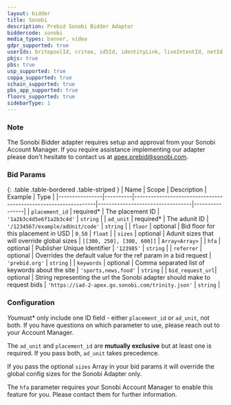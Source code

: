 ```yaml
---
layout: bidder
title: Sonobi
description: Prebid Sonobi Bidder Adaptor
biddercode: sonobi
media_types: banner, video
gdpr_supported: true
userIds: britepoolId, criteo, id5Id, identityLink, liveIntentId, netId, parrableId, pubCommonId, unifiedId, lotamePanoramaID
pbjs: true
pbs: true
usp_supported: true
coppa_supported: true
schain_supported: true
pbs_app_supported: true
floors_supported: true
sidebarType: 1
---
```


### Note

The Sonobi Bidder adapter requires setup and approval from your Sonobi Account Manager. If you require assistance
implementing our adapter please don't hesitate to contact us at <apex.prebid@sonobi.com>.

### Bid Params

{: .table .table-bordered .table-striped }
| Name           | Scope    | Description                                                    | Example                          | Type           |
|----------------|----------|----------------------------------------------------------------|----------------------------------|----------------|
| `placement_id` | required* | The placement ID                                               | `'1a2b3c4d5e6f1a2b3c4d'`         | `string`       |
| `ad_unit`      | required* | The adunit ID                                                  | `'/1234567/example/adUnit/code'` | `string`       |
| `floor`        | optional | Bid floor for this placement in USD                            | `0.50`                           | `float`        |
| `sizes`        | optional | Adunit sizes that will override global sizes                   | `[[300, 250], [300, 600]]`       | `Array<Array>` |
| `hfa`          | optional | Publisher Unique Identifier                                    | `'123985'`                       | `string`       |
| `referrer`     | optional | Overrides the default value for the ref param in a bid request | `'prebid.org'`                   | `string`       |
| `keywords`     | optional | Comma separated list of keywords about the site                | `'sports,news,food'`             | `string`       |
| `bid_request_url`| optional | String representing the url the Sonobi adapter should make to request bids | `'https://iad-2-apex.go.sonobi.com/trinity.json'`             | `string`       |

### Configuration
*You*must* only include one ID field - either `placement_id` or `ad_unit`, not both. If you have questions on which parameter to use, please reach out to your Account Manager.

The `ad_unit` and `placement_id` are **mutually exclusive** but at least one is required. If you pass both, `ad_unit` takes precedence.

If you pass the optional `sizes` Array in your bid params it will override the global config sizes for the Sonobi Adapter only.

The `hfa` parameter requires your Sonobi Account Manager to enable this feature for you. Please contact them for further information.
